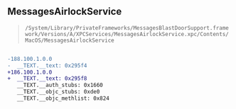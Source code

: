 ## MessagesAirlockService

> `/System/Library/PrivateFrameworks/MessagesBlastDoorSupport.framework/Versions/A/XPCServices/MessagesAirlockService.xpc/Contents/MacOS/MessagesAirlockService`

```diff

-188.100.1.0.0
-  __TEXT.__text: 0x295f4
+186.100.1.0.0
+  __TEXT.__text: 0x295f8
   __TEXT.__auth_stubs: 0x1660
   __TEXT.__objc_stubs: 0xde0
   __TEXT.__objc_methlist: 0x824

```
